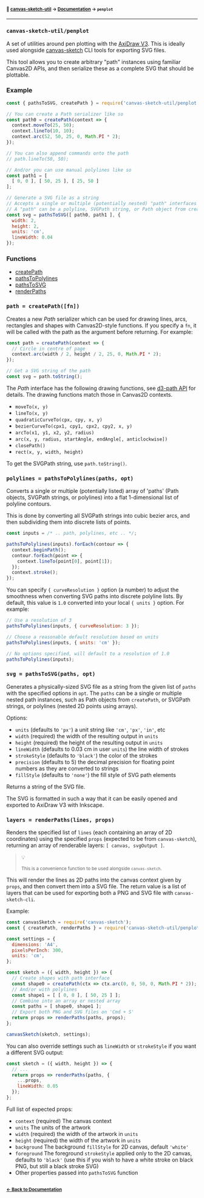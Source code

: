 #### <sup>:closed_book: [canvas-sketch-util](../README.md) → [Documentation](./README.md) → `penplot`</sup>

---

### `canvas-sketch-util/penplot`

A set of utilities around pen plotting with the [AxiDraw V3](https://shop.evilmadscientist.com/productsmenu/846). This is ideally used alongside [canvas-sketch](https://github.com/mattdesl/canvas-sketch) CLI tools for exporting SVG files.

This tool allows you to create arbitrary "path" instances using familiar Canvas2D APIs, and then serialize these as a complete SVG that should be plottable.

### Example

```js
const { pathsToSVG, createPath } = require('canvas-sketch-util/penplot');

// You can create a Path serializer like so
const path0 = createPath(context => {
  context.moveTo(25, 50);
  context.lineTo(10, 10);
  context.arc(52, 50, 25, 0, Math.PI * 2);
});

// You can also append commands onto the path
// path.lineTo(50, 50);

// And/or you can use manual polylines like so
const path1 = [
  [ 0, 0 ], [ 50, 25 ], [ 25, 50 ]
];

// Generate a SVG file as a string
// Accepts a single or multiple (potentially nested) "path" interfaces
// A "path" can be a polyline, SVGPath string, or Path object from createPath
const svg = pathsToSVG([ path0, path1 ], {
  width: 2,
  height: 2,
  units: 'cm',
  lineWidth: 0.04
});
```

### Functions

- [createPath](#createPath)
- [pathsToPolylines](#pathsToPolylines)
- [pathsToSVG](#pathsToSVG)
- [renderPaths](#renderPaths)

<a name="createPath"></a>

### `path = createPath([fn])`

Creates a new *Path* serializer which can be used for drawing lines, arcs, rectangles and shapes with Canvas2D-style functions. If you specify a `fn`, it will be called with the path as the argument before returning. For example:

```js
const path = createPath(context => {
  // Circle in centre of page
  context.arc(width / 2, height / 2, 25, 0, Math.PI * 2);
});

// Get a SVG string of the path
const svg = path.toString();
```

The *Path* interface has the following drawing functions, see [d3-path API](https://www.npmjs.com/package/d3-path#api-reference) for details. The drawing functions match those in Canvas2D contexts.

- `moveTo(x, y)`
- `lineTo(x, y)`
- `quadraticCurveTo(cpx, cpy, x, y)`
- `bezierCurveTo(cpx1, cpy1, cpx2, cpy2, x, y)`
- `arcTo(x1, y1, x2, y2, radius)`
- `arc(x, y, radius, startAngle, endAngle[, anticlockwise])`
- `closePath()`
- `rect(x, y, width, height)`

To get the SVGPath string, use `path.toString()`.

<a name="pathsToPolylines"></a>

### `polylines = pathsToPolylines(paths, opt)`

Converts a single or multiple (potentially listed) array of 'paths' (Path objects, SVGPath strings, or polylines) into a flat 1-dimensional list of polyline contours.

This is done by converting all SVGPath strings into cubic bezier arcs, and then subdividing them into discrete lists of points.

```js
const inputs = /* .. path, polylines, etc .. */;

pathsToPolylines(inputs).forEach(contour => {
  context.beginPath();
  contour.forEach(point => {
    context.lineTo(point[0], point[1]);
  });
  context.stroke();
});
```

You can specify `{ curveResolution }` option (a number) to adjust the smoothness when converting SVG paths into discrete polyline lists. By default, this value is `1.0` converted into your local `{ units }` option. For example:

```js
// Use a resolution of 3
pathsToPolylines(inputs, { curveResolution: 3 });

// Choose a reasonable default resolution based on units
pathsToPolylines(inputs, { units: 'cm' });

// No options specified, will default to a resolution of 1.0
pathsToPolylines(inputs);
```

<a name="pathsToSVG"></a>

### `svg = pathsToSVG(paths, opt)`

Generates a physically-sized SVG file as a string from the given list of `paths` with the specified options in `opt`. The `paths` can be a single or multiple nested path instances, such as Path objects from `createPath`, or SVGPath strings, or polylines (nested 2D points using arrays).

Options:

- `units` (defaults to `'px'`) a unit string like `'cm'`, `'px'`, `'in'`, etc
- `width` (required) the width of the resulting output in `units`
- `height` (required) the height of the resulting output in `units`
- `lineWidth` (defaults to 0.03 cm in user `units`) the line width of strokes
- `strokeStyle` (defaults to `'black'`) the color of the strokes
- `precision` (defaults to 5) the decimal precision for floating point numbers as they are converted to strings
- `fillStyle` (defaults to `'none'`) the fill style of SVG path elements

Returns a string of the SVG file.

The SVG is formatted in such a way that it can be easily opened and exported to AxiDraw V3 with Inkscape.

<a name="renderPaths"></a>

### `layers = renderPaths(lines, props)`

Renders the specified list of `lines` (each containing an array of 2D coordinates) using the specified `props` (expected to be from `canvas-sketch`), returning an array of renderable layers: `[ canvas, svgOutput ]`.

> :bulb: 
> 
> <sup>This is a convenience function to be used alongside `canvas-sketch`.</sup>

This will render the lines as 2D paths into the canvas context given by `props`, and then convert them into a SVG file. The return value is a list of layers that can be used for exporting both a PNG and SVG file with `canvas-sketch-cli`.

Example:

```js
const canvasSketch = require('canvas-sketch');
const { createPath, renderPaths } = require('canvas-sketch-util/penplot');

const settings = {
  dimensions: 'A4',
  pixelsPerInch: 300,
  units: 'cm',
};

const sketch = ({ width, height }) => {
  // Create shapes with path interface
  const shape0 = createPath(ctx => ctx.arc(0, 0, 50, 0, Math.PI * 2));
  // And/or with polylines
  const shape1 = [ [ 0, 0 ], [ 50, 25 ] ];
  // Combine into an array or nested array
  const paths = [ shape0, shape1 ];
  // Export both PNG and SVG files on 'Cmd + S'
  return props => renderPaths(paths, props);
};

canvasSketch(sketch, settings);
```

You can also override settings such as `lineWidth` or `strokeStyle` if you want a different SVG output:

```js
const sketch = ({ width, height }) => {
  // ...
  return props => renderPaths(paths, {
    ...props,
    lineWidth: 0.05
  });
};
```

Full list of expected props:

- `context` (required) The canvas context
- `units` The units of the artwork
- `width` (required) the width of the artwork in `units`
- `height` (required) the width of the artwork in `units`
- `background` The background `fillStyle` for 2D canvas, default `'white'`
- `foreground` The foreground `strokeStyle` applied only to the 2D canvas, defaults to `'black'` (use this if you wish to have a white stroke on black PNG, but still a black stroke SVG)
- Other properties passed into `pathsToSVG` function

## 

#### <sup>[← Back to Documentation](./README.md)